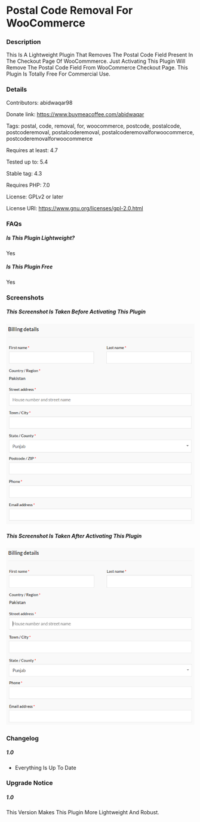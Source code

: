 # Postal Code Removal For WooCommerce
### Description

This Is A Lightweight Plugin That Removes The Postal Code Field Present In The Checkout Page Of WooCommmerce. Just Activating This Plugin Will Remove The Postal Code Field From WooCommerce Checkout Page. This Plugin Is Totally Free For Commercial Use. 



### Details

Contributors: abidwaqar98

Donate link: https://www.buymeacoffee.com/abidwaqar

Tags: postal, code, removal, for, woocommerce, postcode, postalcode, postcoderemoval, postalcoderemoval, postalcoderemovalforwoocommerce, postcoderemovalforwoocommerce

Requires at least: 4.7

Tested up to: 5.4

Stable tag: 4.3

Requires PHP: 7.0

License: GPLv2 or later

License URI: https://www.gnu.org/licenses/gpl-2.0.html



### FAQs

##### Is This Plugin Lightweight?

Yes

##### Is This Plugin Free

Yes



### Screenshots

##### This Screenshot Is Taken Before Activating This Plugin

![screenshot-1](./assets/screenshot-1.PNG)

##### This Screenshot Is Taken After Activating This Plugin

![screenshot-2](./assets/screenshot-2.PNG)



### Changelog

##### 1.0

* Everything Is Up To Date



### Upgrade Notice

##### 1.0
This Version Makes This Plugin More Lightweight And Robust.